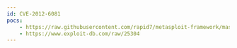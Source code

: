 ```yaml
---
id: CVE-2012-6081
pocs:
    - https://raw.githubusercontent.com/rapid7/metasploit-framework/master/modules/exploits/unix/webapp/moinmoin_twikidraw.rb
    - https://www.exploit-db.com/raw/25304
---
```

